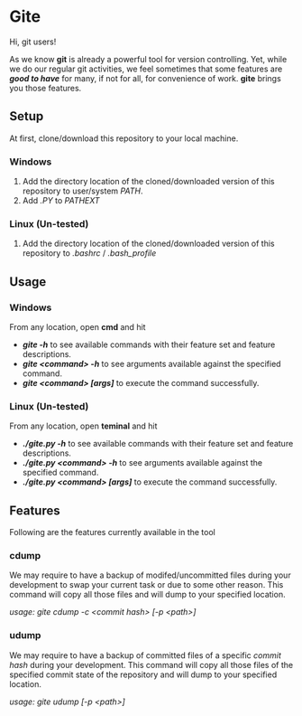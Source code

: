 # Gite

Hi, git users!

As we know **git** is already a powerful tool for version controlling. Yet, while we do our regular git activities, we feel sometimes that some features are ***good to have***  for many, if not for all, for convenience of work. **gite** brings you those features.



## Setup

At first, clone/download this repository to your local machine.

### Windows
 1. Add the directory location of the cloned/downloaded version of this repository to user/system *PATH*.
 2. Add *.PY* to *PATHEXT*

### Linux (Un-tested)
1. Add the directory location of the cloned/downloaded version of this repository to *.bashrc* / *.bash_profile*

## Usage

### Windows
From any location, open **cmd** and hit 
 - ***gite -h*** to see available commands with their feature set and feature descriptions.
 - ***gite \<command> -h*** to see arguments available against the specified command.
 - ***gite \<command> [args]*** to execute the command successfully.

### Linux (Un-tested)
From any location, open **teminal** and hit 
 - ***./gite.py -h*** to see available commands with their feature set and feature descriptions.
 - ***./gite.py \<command> -h*** to see arguments available against the specified command.
 - ***./gite.py \<command> [args]*** to execute the command successfully.

## Features
Following are the features currently available in the tool

### cdump
We may require to have a backup of modifed/uncommitted files during your development to swap your current task or due to some other reason. This command will copy all those files and will dump to your specified location.

*usage: gite cdump -c \<commit hash> [-p \<path>]*

### udump
We may require to have a backup of committed files of a specific *commit hash* during your development. This command will copy all those files of the specified commit state of the repository and will dump to your specified location.

*usage: gite udump [-p \<path>]*
